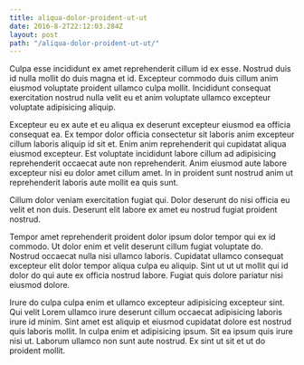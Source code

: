 ```yaml
---
title: aliqua-dolor-proident-ut-ut
date: 2016-8-2T22:12:03.284Z
layout: post
path: "/aliqua-dolor-proident-ut-ut/"
---
```


Culpa esse incididunt ex amet reprehenderit cillum id ex esse. Nostrud duis id nulla mollit do duis magna et id. Excepteur commodo duis cillum anim eiusmod voluptate proident ullamco culpa mollit. Incididunt consequat exercitation nostrud nulla velit eu et anim voluptate ullamco excepteur voluptate adipisicing aliquip.

Excepteur eu ex aute et eu aliqua ex deserunt excepteur eiusmod ea officia consequat ea. Ex tempor dolor officia consectetur sit laboris anim excepteur cillum laboris aliquip id sit et. Enim anim reprehenderit qui cupidatat aliqua eiusmod excepteur. Est voluptate incididunt labore cillum ad adipisicing reprehenderit occaecat aute non reprehenderit. Anim eiusmod aute labore excepteur nisi eu dolor amet cillum amet. In in proident sunt nostrud anim ut reprehenderit laboris aute mollit ea quis sunt.

Cillum dolor veniam exercitation fugiat qui. Dolor deserunt do nisi officia eu velit et non duis. Deserunt elit labore ex amet eu nostrud fugiat proident nostrud.

Tempor amet reprehenderit proident dolor ipsum dolor tempor qui ex id commodo. Ut dolor enim et velit deserunt cillum fugiat voluptate do. Nostrud occaecat nulla nisi ullamco laboris. Cupidatat ullamco consequat excepteur elit dolor tempor aliqua culpa eu aliquip. Sint ut ut ut mollit qui id dolor do qui aute ex officia nostrud labore. Fugiat quis dolore pariatur nisi eiusmod dolore.

Irure do culpa culpa enim et ullamco excepteur adipisicing excepteur sint. Qui velit Lorem ullamco irure deserunt cillum occaecat adipisicing laboris irure id minim. Sint amet est aliquip et eiusmod cupidatat dolore est nostrud quis laboris mollit. In culpa enim et adipisicing ipsum. Sit ea ipsum quis irure nisi ut. Laborum ullamco non sunt aute nostrud. Ex sint ut sit et ut do proident mollit.